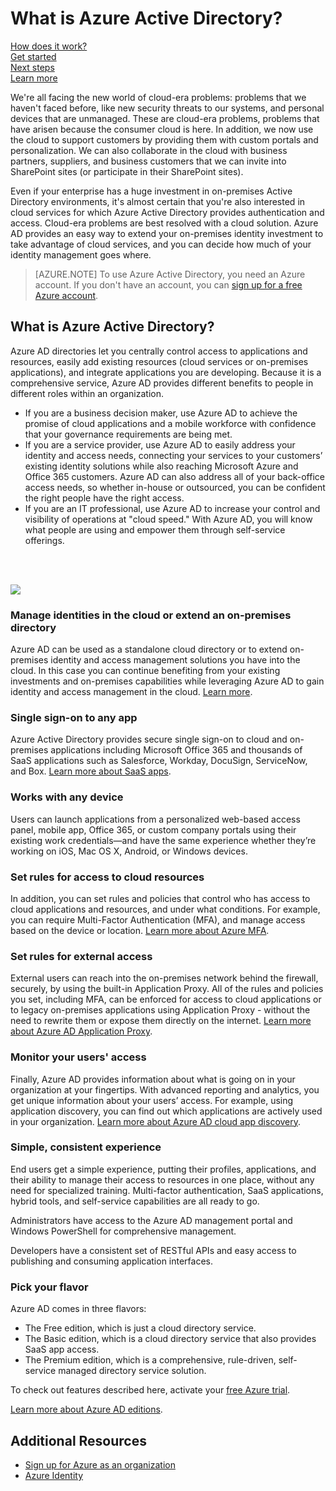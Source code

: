 <properties 
	pageTitle="What is Azure Active Directory?" 
	description="Use Azure Active Directory to extend your existing on-premises identities into the cloud or develop Azure AD integrated applications." 
	services="active-directory" 
	documentationCenter="" 
	authors="curtand" 
	manager="terrylan" 
	editor=""/>

<tags 
	ms.service="active-directory" 
	ms.workload="identity" 
	ms.tgt_pltfrm="na" 
	ms.devlang="na" 
	ms.topic="hero-article" 
	ms.date="04/28/2015" 
	ms.author="curtand"/>


# What is Azure Active Directory?


[How does it work?](active-directory-works.md)<br>
[Get started](active-directory-get-started.md)<br>
[Next steps](active-directory-next-steps.md)<br>
[Learn more](active-directory-learn-map.md)


We're all facing the new world of cloud-era problems: problems that we haven't faced before, like new security threats to our systems, and personal devices that are unmanaged. These are cloud-era problems, problems that have arisen because the consumer cloud is here. In addition, we now use the cloud to support customers by providing them with custom portals and personalization. We can also collaborate in the cloud with business partners, suppliers, and business customers that we can invite into SharePoint sites (or participate in their SharePoint sites). 

Even if your enterprise has a huge investment in on-premises Active Directory environments, it's almost certain that you're also interested in cloud services for which Azure Active Directory provides authentication and access. Cloud-era problems are best resolved with a cloud solution. Azure AD provides an easy way to extend your on-premises identity investment to take advantage of cloud services, and you can decide how much of your identity management goes where. 
 

> [AZURE.NOTE] To use Azure Active Directory, you need an Azure account. If you don't have an account, you can [sign up for a free Azure account](http://azure.microsoft.com/pricing/free-trial/).


## What is Azure Active Directory?

Azure AD directories let you centrally control access to applications and resources, easily add existing resources (cloud services or on-premises applications), and integrate applications you are developing. Because it is a comprehensive service, Azure AD provides different benefits to people in different roles within an organization.

- If you are a business decision maker, use Azure AD to achieve the promise of cloud applications and a mobile workforce with confidence that your governance requirements are being met.
- If you are a service provider, use Azure AD to easily address your identity and access needs, connecting your services to your customers’ existing identity solutions while also reaching Microsoft Azure and Office 365 customers. Azure AD can also address all of your back-office access needs, so whether in-house or outsourced, you can be confident the right people have the right access.
- If you are an IT professional, use Azure AD to increase your control and visibility of operations at "cloud speed." With Azure AD, you will know what people are using and empower them through self-service offerings.
<br>
<br>

![][1]

### Manage identities in the cloud or extend an on-premises directory 
 
Azure AD can be used as a standalone cloud directory or to extend on-premises identity and access management solutions you have into the cloud. In this case you can continue benefiting from your existing investments and on-premises capabilities while leveraging Azure AD to gain identity and access management in the cloud. [Learn more](http://msdn.microsoft.com/library/jj573653).

### Single sign-on to any app

Azure Active Directory provides secure single sign-on to cloud and on-premises applications including Microsoft Office 365 and thousands of SaaS applications such as Salesforce, Workday, DocuSign, ServiceNow, and Box. [Learn more about SaaS apps](http://azure.microsoft.com/marketplace/active-directory/).

### Works with any device

Users can launch applications from a personalized web-based access panel, mobile app, Office 365, or custom company portals using their existing work credentials—and have the same experience whether they’re working on iOS, Mac OS X, Android, or Windows devices. 

### Set rules for access to cloud resources

In addition, you can set rules and policies that control who has access to cloud applications and resources, and under what conditions. For example, you can require Multi-Factor Authentication (MFA), and manage access based on the device or location. [Learn more about Azure MFA](http://azure.microsoft.com/services/multi-factor-authentication/).

### Set rules for external access 

External users can reach into the on-premises network behind the firewall, securely, by using the built-in Application Proxy. All of the rules and policies you set, including MFA, can be enforced for access to cloud applications or to legacy on-premises applications using Application Proxy - without the need to rewrite them or expose them directly on the internet.  [Learn more about Azure AD Application Proxy](https://msdn.microsoft.com/library/azure/dn768219.aspx).

### Monitor your users' access 

Finally, Azure AD provides information about what is going on in your organization at your fingertips. With advanced reporting and analytics, you get unique information about your users’ access. For example, using application discovery, you can find out which applications are actively used in your organization. [Learn more about Azure AD cloud app discovery](https://appdiscovery.azure.com/).

### Simple, consistent experience

End users get a simple experience, putting their profiles, applications, and their ability to manage their access to resources in one place, without any need for specialized training. Multi-factor authentication, SaaS applications, hybrid tools, and self-service capabilities are all ready to go. 

Administrators have access to the Azure AD management portal and Windows PowerShell for comprehensive management. 

Developers have a consistent set of RESTful APIs and easy access to publishing and consuming application interfaces. 

### Pick your flavor

Azure AD comes in three flavors:

- The Free edition, which is just a cloud directory service.
- The Basic edition, which is a cloud directory service that also provides SaaS app access.
- The Premium edition, which is a comprehensive, rule-driven, self-service managed directory service solution. 

To check out features described here, activate your [free Azure trial](http://azure.microsoft.com/trial/get-started-active-directory/).

[Learn more about Azure AD editions](https://msdn.microsoft.com/library/azure/dn532272.aspx).



## Additional Resources

* [Sign up for Azure as an organization](sign-up-organization.md)
* [Azure Identity](fundamentals-identity.md)

<!--Image references-->
[1]: ./media/active-directory-whatis/Azure_Active_Directory.png


